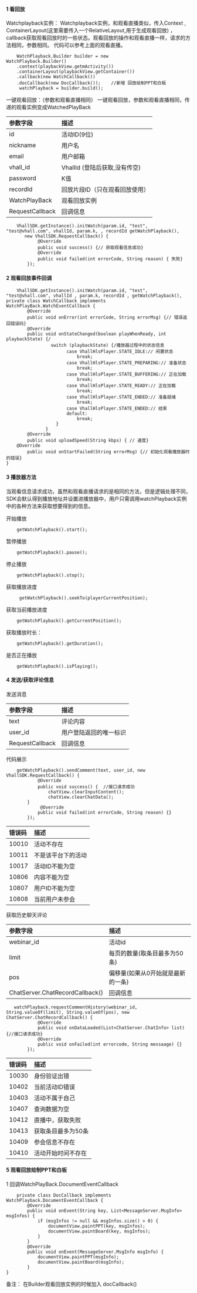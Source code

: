 #### 1 看回放
Watchplayback实例：
Watchplayback实例，和观看直播类似，传入Context , ContainerLayout(这里需要传入一个RelativeLayout,用于生成观看回放) ， callback获取观看回放时的一些状态。观看回放的操作和观看直播一样，请求的方法相同，参数相同。 代码可以参考上面的观看直播。

```
    WatchPlayback.Builder builder = new                        WatchPlayback.Builder()
    .context(playbackView.getmActivity())
    .containerLayout(playbackView.getContainer())
    .callback(new WatchCallback())
    .docCallback(new DocCallback());    //新增 回放绘制PPT和白板
     watchPlayback = builder.build();

```
一键观看回放：（参数和观看直播相同）
一键观看回放，参数和观看直播相同，传递的观看实例变成WatchedPlayBack

| 参数字段 | 描述 |
| :--- | :--- |
| id | 活动ID(9位) |
| nickname| 用户名 |
| email| 用户邮箱 |
| vhall_id| VhallId (登陆后获取,没有传空) |
| password| K值 |
| recordId| 回放片段ID（只在观看回放使用） |
| WatchPlayBack| 观看回放实例 |
| RequestCallback| 回调信息 |


```
    VhallSDK.getInstance().initWatch(param.id, "test", "test@vhall.com", vhallId, param.k, , recordId getWatchPlayback(), 
       new VhallSDK.RequestCallback() {
            @Override
            public void success() {// 获取观看信息成功}
            @Override
            public void failed(int errorCode, String reason) { 失败}
        });
```


#### 2 观看回放事件回调

```
    VhallSDK.getInstance().initWatch(param.id, "test", "test@vhall.com", vhallId , param.k, recordId , getWatchPlayback(), 
private class WatchCallback implements WatchPlayBack.WatchEventCallback {
        @Override
        public void onError(int errorCode, String errorMsg) {// 错误返回错误码}
        @Override
        public void onStateChanged(boolean playWhenReady, int playbackState) {/
                 switch (playbackState) {/播放器过程中的状态信息
                       case VhallHlsPlayer.STATE_IDLE:// 闲置状态
                           break;
                       case VhallHlsPlayer.STATE_PREPARING:// 准备状态
                           break;
                       case VhallHlsPlayer.STATE_BUFFERING:// 正在加载
                           break;
                       case VhallHlsPlayer.STATE_READY:// 正在加载
                           break;
                       case VhallHlsPlayer.STATE_ENDED:// 准备就绪
                           break;
                       case VhallHlsPlayer.STATE_ENDED:// 结束
                       default:
                           break;
                   }
               }
        @Override
        public void uploadSpeed(String kbps) { // 速度}
	@Override
        public void onStartFailed(String errorMsg) {// 初始化观看播放器时的错误}
}

```
#### 3 播放器方法

当观看信息请求成功，虽然和观看直播请求的是相同的方法，但是逻辑处理不同，SDK会默认得到播放地址并设置进播放器中，用户只需调用watchPlayback实例中的各种方法来获取想要得到的信息。

开始播放

```
    getWatchPlayback().start();
```


暂停播放


```
    getWatchPlayback().pause();
```
停止播放

```
    getWatchPlayback().stop();
```
获取播放进度

```
     getWatchPlayback().seekTo(playerCurrentPosition);
```
获取当前播放进度
```
    getWatchPlayback().getCurrentPosition();
```

获取播放时长：
```
    getWatchPlayback().getDuration();
```

是否正在播放
```
    getWatchPlayback().isPlaying();
```

#### 4 发送/获取评论信息

发送消息

| 参数字段 | 描述 |
| :--- | :--- |
| text| 评论内容 |
| user_id| 用户登陆返回的唯一标识 |
| RequestCallback| 回调信息 |

代码展示
```
    getWatchPlayback().sendComment(text, user_id, new VhallSDK.RequestCallback() {
            @Override
            public void success() {  //接口请求成功
                chatView.clearInputContent();
                chatView.clearChatData();
		}
             @Override
            public void failed(int errorCode, String reason) {}
        });

```
| 错误码 | 描述 |
| :--- | :--- |
| 10010| 活动不存在 |
| 10011| 不是该平台下的活动 |
| 10017| 活动ID不能为空 |
| 10806| 内容不能为空 |
| 10807| 用户ID不能为空 |
| 10808| 当前用户未参会 |

获取历史聊天评论

| 参数字段 | 描述 |
| :--- | :--- |
| webinar_id| 活动id |
| limit| 每页的数量(取条目最多为50条) |
| pos| 偏移量(如果从0开始就是最新的一条) |
| ChatServer.ChatRecordCallback()| 回调信息 |



```
   watchPlayback.requestCommentHistory(webinar_id, String.valueOf(limit), String.valueOf(pos), new ChatServer.ChatRecordCallback() {
            @Override
            public void onDataLoaded(List<ChatServer.ChatInfo> list) {//接口请求成功}
            @Override
            public void onFailed(int errorcode, String messaage) {}
        });

```

| 错误码 | 描述 |
| :--- | :--- |
| 10030| 身份验证出错 |
| 10402| 当前活动ID错误 |
| 10403| 活动不属于自己 |
| 10407| 查询数据为空|
| 10412| 直播中，获取失败 |
| 10413| 获取条目最多为50条 |
| 10409| 参会信息不存在 |
| 10410| 活动开始时间不存在 |



#### 5 观看回放绘制PPT和白板
1	回调WatchPlayBack.DocumentEventCallback

```
    private class DocCallback implements WatchPlayback.DocumentEventCallback {
        @Override
        public void onEvent(String key, List<MessageServer.MsgInfo> msgInfos) {
            if (msgInfos != null && msgInfos.size() > 0) {
                documentView.paintPPT(key, msgInfos);
                documentView.paintBoard(key, msgInfos);
            }
        }
        @Override
        public void onEvent(MessageServer.MsgInfo msgInfo) {
            documentView.paintPPT(msgInfo);
            documentView.paintBoard(msgInfo);
        }
}

```
备注： 在Builder观看回放实例的时候加入 docCallback()

























































































































































